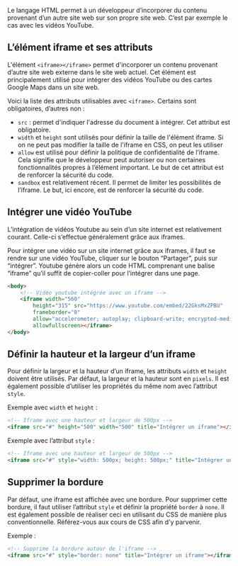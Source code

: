 Le langage HTML permet à un développeur d’incorporer du contenu provenant d’un autre site web sur son propre site web. C’est par exemple le cas avec les vidéos YouTube.

## L’élément iframe et ses attributs

L'élément ```<iframe></iframe>``` permet d'incorporer un contenu provenant d’autre site web externe dans le site web actuel. Cet élément est principalement utilisé pour intégrer des vidéos YouTube ou des cartes Google Maps dans un site web.

Voici la liste des attributs utilisables avec ```<iframe>```. Certains sont obligatoires, d’autres non :

- ```src``` : permet d'indiquer l'adresse du document à intégrer. Cet attribut est obligatoire.
- ```width``` et ```height``` sont utilisés pour définir la taille de l'élément iframe. Si on ne peut pas modifier la taille de l'iframe en CSS, on peut les utiliser
- ```allow``` est utilisé pour définir la politique de confidentialité de l’iframe. Cela signifie que le développeur peut autoriser ou non certaines fonctionnalités propres à l’élément important. Le but de cet attribut est de renforcer la sécurité du code.
- ```sandbox``` est relativement récent. Il permet de limiter les possibilités de l’iframe. Le but, ici encore, est de renforcer la sécurité du code.

## Intégrer une vidéo YouTube

L’intégration de vidéos Youtube au sein d’un site internet est relativement courant. Celle-ci s’effectue généralement grâce aux iframes.

Pour intégrer une vidéo sur un site internet grâce aux iframes, il faut se rendre sur une vidéo YouTube, cliquer sur le bouton “Partager”, puis sur “intégrer”. Youtube génère alors un code HTML comprenant une balise “iframe” qu’il suffit de copier-coller pour l’intégrer dans une page.

``` html
<body>
    <!-- Vidéo youtube intégrée avec un iframe -->
    <iframe width="560" 
        height="315" src="https://www.youtube.com/embed/22GksMxZPBU" 
        frameborder="0"
        allow="accelerometer; autoplay; clipboard-write; encrypted-media; gyroscope; picture-in-picture"
        allowfullscreen></iframe>
</body>
```

## Définir la hauteur et la largeur d’un iframe

Pour définir la largeur et la hauteur d’un iframe, les attributs ```width``` et ```height``` doivent être utilisés. Par défaut, la largeur et la hauteur sont en ```pixels```. Il est également possible d’utiliser les propriétés du même nom avec l’attribut ```style```.


Exemple avec ```width``` et ```height``` :

``` html
<!-- Iframe avec une hauteur et largeur de 500px -->
<iframe src="#" height="500" width="500" title="Intégrer un iframe"></iframe>
```

Exemple avec l’attribut ```style``` :

``` html
<!-- Iframe avec une hauteur et largeur de 500px -->
<iframe src="#" style="width: 500px; height: 500px;" title="Intégrer un iframe"></iframe>
```

## Supprimer la bordure

Par défaut, une iframe est affichée avec une bordure. Pour supprimer cette bordure, il faut utiliser l’attribut ```style``` et définir la propriété ```border``` à ```none```. Il est également possible de réaliser ceci en utilisant du CSS de manière plus conventionnelle. Référez-vous aux cours de CSS afin d’y parvenir.

Exemple :

``` html
<!-- Supprime la bordure autour de l'iframe -->
<iframe src="#" style="border: none" title="Intégrer un iframe"></iframe>
```